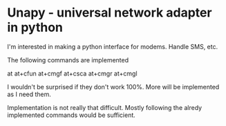 Unapy - universal network adapter in python
============================================

I'm interested in making a python interface for modems. 
Handle SMS, etc.


The following commands are implemented

at
at+cfun
at+cmgf
at+csca
at+cmgr
at+cmgl

I wouldn't be surprised if they don't work 100\%. 
More will be implemented as I need them. 

Implementation is not really that difficult. 
Mostly following the alredy implemented commands would be sufficient. 

